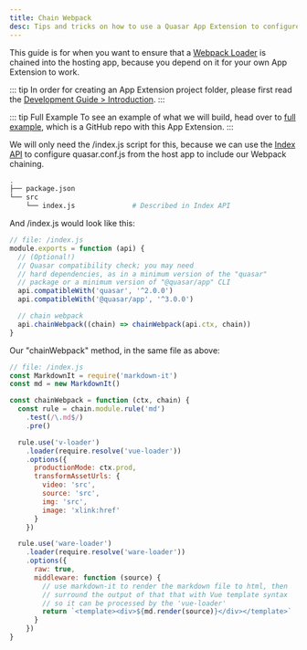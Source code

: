 ```yaml
---
title: Chain Webpack
desc: Tips and tricks on how to use a Quasar App Extension to configure the host app to use a Webpack loader.
---
```


This guide is for when you want to ensure that a [Webpack Loader](https://webpack.js.org/loaders/) is chained into the hosting app, because you depend on it for your own App Extension to work.

::: tip
In order for creating an App Extension project folder, please first read the [Development Guide > Introduction](/app-extensions/development-guide/introduction).
:::

::: tip Full Example
To see an example of what we will build, head over to [full example](https://github.com/quasarframework/app-extension-examples/tree/v2/chain-webpack), which is a GitHub repo with this App Extension.
:::

We will only need the /index.js script for this, because we can use the [Index API](/app-extensions/development-guide/index-api) to configure quasar.conf.js from the host app to include our Webpack chaining.

```bash
.
├── package.json
└── src
    └── index.js              # Described in Index API
```

And /index.js would look like this:

```js
// file: /index.js
module.exports = function (api) {
  // (Optional!)
  // Quasar compatibility check; you may need
  // hard dependencies, as in a minimum version of the "quasar"
  // package or a minimum version of "@quasar/app" CLI
  api.compatibleWith('quasar', '^2.0.0')
  api.compatibleWith('@quasar/app', '^3.0.0')

  // chain webpack
  api.chainWebpack((chain) => chainWebpack(api.ctx, chain))
}
```

Our "chainWebpack" method, in the same file as above:

```js
// file: /index.js
const MarkdownIt = require('markdown-it')
const md = new MarkdownIt()

const chainWebpack = function (ctx, chain) {
  const rule = chain.module.rule('md')
    .test(/\.md$/)
    .pre()

  rule.use('v-loader')
    .loader(require.resolve('vue-loader'))
    .options({
      productionMode: ctx.prod,
      transformAssetUrls: {
        video: 'src',
        source: 'src',
        img: 'src',
        image: 'xlink:href'
      }
    })

  rule.use('ware-loader')
    .loader(require.resolve('ware-loader'))
    .options({
      raw: true,
      middleware: function (source) {
        // use markdown-it to render the markdown file to html, then
        // surround the output of that that with Vue template syntax
        // so it can be processed by the 'vue-loader'
        return `<template><div>${md.render(source)}</div></template>`
      }
    })
}
```

